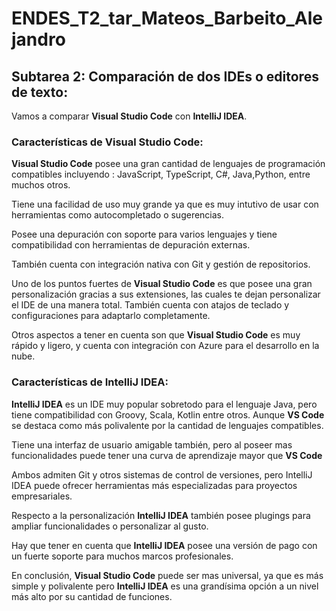# ENDES_T2_tar_Mateos_Barbeito_Alejandro

 ## Subtarea 2: Comparación de dos IDEs o editores de texto:

Vamos a comparar **Visual Studio Code** con **IntelliJ IDEA**.

### Características de Visual Studio Code:

**Visual Studio Code** posee una gran cantidad de lenguajes de programación compatibles incluyendo : JavaScript, TypeScript, C#, Java,Python, entre muchos otros.

Tiene una facilidad de uso muy grande ya que es muy intutivo de usar con herramientas como autocompletado o sugerencias.

Posee una depuración con soporte para varios lenguajes y tiene compatibilidad con herramientas de depuración externas.

También cuenta con integración nativa con Git y gestión de repositorios.

Uno de los puntos fuertes de **Visual Studio Code** es que posee una gran personalización gracias a sus extensiones, las cuales te dejan personalizar el IDE de una manera total. También cuenta con atajos de teclado y configuraciones para adaptarlo completamente.

Otros aspectos a tener en cuenta son que **Visual Studio Code** es muy rápido y ligero, y cuenta con integración con Azure para el desarrollo en la nube.


### Características de IntelliJ IDEA:

**IntelliJ IDEA** es un IDE muy popular sobretodo para el lenguaje Java, pero tiene compatibilidad con Groovy, Scala, Kotlin entre otros. Aunque **VS Code** se destaca como más polivalente por la cantidad de lenguajes compatibles.

Tiene una interfaz de usuario amigable también, pero al poseer mas funcionalidades puede tener una curva de aprendizaje mayor que **VS Code**

Ambos admiten Git y otros sistemas de control de versiones, pero IntelliJ IDEA puede ofrecer herramientas más especializadas para proyectos empresariales.

Respecto a la personalización **IntelliJ IDEA** también posee plugings para ampliar funcionalidades o personalizar al gusto.

Hay que tener en cuenta que **IntelliJ IDEA** posee una versión de pago con un fuerte soporte para muchos marcos profesionales.

En conclusión, **Visual Studio Code** puede ser mas universal, ya que es más simple y polivalente pero  **IntelliJ IDEA** es una grandísima opción a un nivel más alto por su cantidad de funciones.